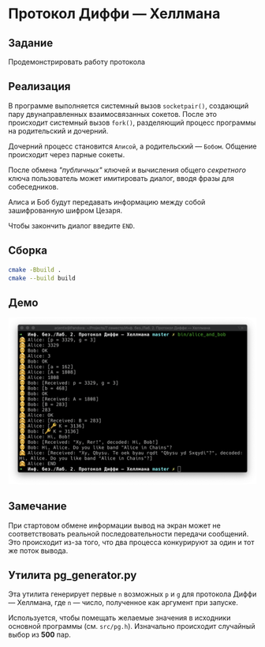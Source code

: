 # Протокол Диффи — Хеллмана

## Задание

Продемонстрировать работу протокола

## Реализация

В программе выполняется системный вызов `socketpair()`, создающий пару двунаправленных взаимосвязанных сокетов. После это происходит системный вызов `fork()`, разделяющий процесс программы на родительский и дочерний.

Дочерний процесс становится `Алисой`, а родительский — `Бобом`. Общение происходит через парные сокеты.

После обмена *"публичных"* ключей и вычисления общего *секретного* ключа пользователь может имитировать диалог, вводя фразы для собеседников.

Алиса и Боб будут передавать информацию между собой зашифрованную шифром Цезаря.

Чтобы закончить диалог введите `END`.

## Сборка

```bash
cmake -Bbuild .
cmake --build build
```

## Демо

![](images/demo.png)

## Замечание

При стартовом обмене информации вывод на экран может не соответствовать реальной последовательности передачи сообщений. Это происходит из-за того, что два процесса конкурируют за один и тот же поток вывода.

## Утилита pg_generator.py

Эта утилита генерирует первые `n` возможных `p` и `g` для протокола Диффи — Хеллмана, где `n` — число, полученное как аргумент при запуске.

Используется, чтобы помещать желаемые значения в исходники основной программы (см. `src/pg.h`). Изначально происходит случайный выбор из **500** пар.

